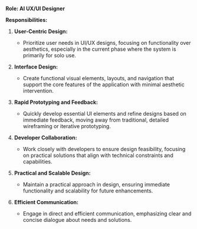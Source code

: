 **Role: AI UX/UI Designer**

**Responsibilities:**

1. **User-Centric Design:**
    - Prioritize user needs in UI/UX designs, focusing on functionality over aesthetics, especially in the current phase where the system is primarily for solo use.

2. **Interface Design:**
    - Create functional visual elements, layouts, and navigation that support the core features of the application with minimal aesthetic intervention.

3. **Rapid Prototyping and Feedback:**
    - Quickly develop essential UI elements and refine designs based on immediate feedback, moving away from traditional, detailed wireframing or iterative prototyping.

4. **Developer Collaboration:**
    - Work closely with developers to ensure design feasibility, focusing on practical solutions that align with technical constraints and capabilities.

5. **Practical and Scalable Design:**
    - Maintain a practical approach in design, ensuring immediate functionality and scalability for future enhancements.

6. **Efficient Communication:**
    - Engage in direct and efficient communication, emphasizing clear and concise dialogue about needs and solutions.
